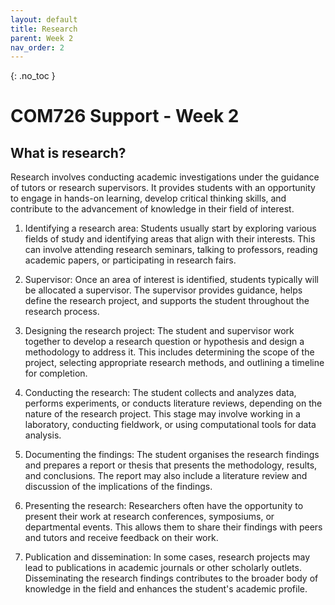 ```yaml
---
layout: default
title: Research
parent: Week 2
nav_order: 2
---
```


{: .no_toc }

# COM726 Support - Week 2

## What is research?

Research involves conducting academic investigations under the guidance of tutors or research supervisors. It provides students with an opportunity to engage in hands-on learning, develop critical thinking skills, and contribute to the advancement of knowledge in their field of interest. 

1. Identifying a research area: Students usually start by exploring various fields of study and identifying areas that align with their interests. This can involve attending research seminars, talking to professors, reading academic papers, or participating in research fairs.

1. Supervisor: Once an area of interest is identified, students typically will be allocated a supervisor. The supervisor provides guidance, helps define the research project, and supports the student throughout the research process.

1. Designing the research project: The student and supervisor work together to develop a research question or hypothesis and design a methodology to address it. This includes determining the scope of the project, selecting appropriate research methods, and outlining a timeline for completion.

1. Conducting the research: The student collects and analyzes data, performs experiments, or conducts literature reviews, depending on the nature of the research project. This stage may involve working in a laboratory, conducting fieldwork, or using computational tools for data analysis.

1. Documenting the findings: The student organises the research findings and prepares a report or thesis that presents the methodology, results, and conclusions. The report may also include a literature review and discussion of the implications of the findings.

1. Presenting the research: Researchers often have the opportunity to present their work at research conferences, symposiums, or departmental events. This allows them to share their findings with peers and tutors and receive feedback on their work.

1. Publication and dissemination: In some cases, research projects may lead to publications in academic journals or other scholarly outlets. Disseminating the research findings contributes to the broader body of knowledge in the field and enhances the student's academic profile.
